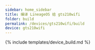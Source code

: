 ```yaml
---
sidebar: home_sidebar
title: 编译 LineageOS 给 gts210wifi
folder: build
permalink: /devices/gts210wifi/build
device: gts210wifi
---
```

{% include templates/device_build.md %}
